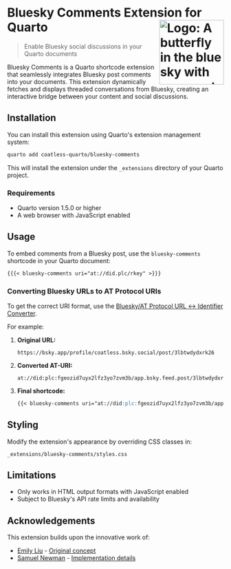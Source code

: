 # Bluesky Comments Extension for Quarto <img src="https://github.com/user-attachments/assets/260e97ce-6941-4f3a-8dc8-b7125522ebc0" align="right" alt="Logo: A butterfly in the blue sky with comments" width="150"/>

> Enable Bluesky social discussions in your Quarto documents

Bluesky Comments is a Quarto shortcode extension that seamlessly integrates Bluesky post comments into your documents. This extension dynamically fetches and displays threaded conversations from Bluesky, creating an interactive bridge between your content and social discussions.

## Installation

You can install this extension using Quarto's extension management system:

```bash
quarto add coatless-quarto/bluesky-comments
```

This will install the extension under the `_extensions` directory of your Quarto project.

### Requirements

- Quarto version 1.5.0 or higher
- A web browser with JavaScript enabled

## Usage

To embed comments from a Bluesky post, use the `bluesky-comments` shortcode in your Quarto document:

````markdown
{{{< bluesky-comments uri="at://did.plc/rkey" >}}}
````

### Converting Bluesky URLs to AT Protocol URIs

To get the correct URI format, use the [Bluesky/AT Protocol URL ↔ Identifier Converter](https://web-apps.thecoatlessprofessor.com/bluesky/profile-or-post-to-did-at-uri.html).

For example:

1. **Original URL:**
   ```
   https://bsky.app/profile/coatless.bsky.social/post/3lbtwdydxrk26
   ```

2. **Converted AT-URI:**
   ```
   at://did:plc:fgeozid7uyx2lfz3yo7zvm3b/app.bsky.feed.post/3lbtwdydxrk26
   ```

3. **Final shortcode:**
   ````markdown
   {{< bluesky-comments uri="at://did:plc:fgeozid7uyx2lfz3yo7zvm3b/app.bsky.feed.post/3lbtwdydxrk26" >}}
   ````

## Styling

Modify the extension's appearance by overriding CSS classes in:

```defaults
_extensions/bluesky-comments/styles.css
```

## Limitations

- Only works in HTML output formats with JavaScript enabled
- Subject to Bluesky's API rate limits and availability

## Acknowledgements

This extension builds upon the innovative work of:

- [Emily Liu](https://emilyliu.me/blog/comments) - [Original concept](https://bsky.app/profile/emilyliu.me/post/3lbqta5lnck2i)
- [Samuel Newman](https://bsky.app/profile/samuel.bsky.team) - [Implementation details](https://graysky.app/blog/2024-02-05-adding-blog-comments)

